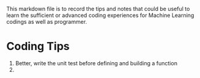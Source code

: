 This markdown file is to record the tips and notes that could be useful to learn the sufficient or advanced coding experiences for Machine Learning codings as well as programmer.

# Coding Tips
1. Better, write the unit test before defining and building a function
2. 

